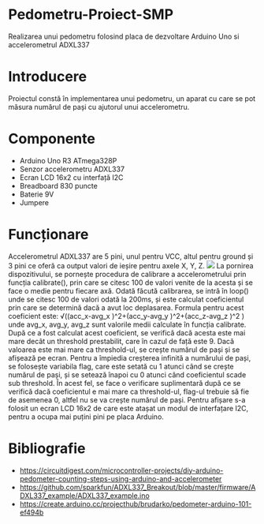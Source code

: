 # Pedometru-Proiect-SMP
Realizarea unui pedometru folosind placa de dezvoltare Arduino Uno si accelerometrul ADXL337

# Introducere
Proiectul constă în implementarea unui pedometru, un aparat cu care se pot măsura numărul de pași cu ajutorul unui accelerometru.

# Componente
- Arduino Uno R3 ATmega328P
- Senzor accelerometru ADXL337
- Ecran LCD 16x2 cu interfață I2C
- Breadboard 830 puncte
- Baterie 9V
- Jumpere

# Funcționare
Accelerometrul ADXL337 are 5 pini, unul pentru VCC, altul pentru ground și 3 pini ce oferă ca output valori de ieșire pentru axele X, Y, Z.
![](https://imgur.com/a/qYuFV5r)
La pornirea dispozitivului, se pornește procedura de calibrare a accelerometrului prin funcția calibrate(), prin care se citesc 100 de valori venite de la acesta și se face o medie pentru fiecare axă. 
Odată făcută calibrarea, se intră în loop() unde se citesc 100 de valori odată la 200ms, și este calculat coeficientul prin care se determină dacă a avut loc deplasarea. Formula pentru acest coeficient este:
√((acc_x-avg_x )^2+(acc_y-avg_y )^2+(acc_z-avg_z )^2 )
unde avg_x, avg_y, avg_z sunt valorile medii calculate în funcția calibrate. 
După ce a fost calculat acest coeficient, se verifică dacă acesta este mai mare decât un threshold prestabilit, care în cazul de față este 9. Dacă valoarea este mai mare ca threshold-ul, se crește numărul de pași și se afișează pe ecran. Pentru a împiedia creșterea infinită a numărului de pași, se folosește variabila flag, care este setată cu 1 atunci când se crește numărul de pași, și se setează înapoi cu 0 atunci când coeficientul scade sub threshold. În acest fel, se face o verificare suplimentară după ce se verifică dacă coeficientul e mai mare ca threshold-ul, flag-ul trebuie să fie de asemenea 0, altfel nu se va crește numărul de pași.
Pentru afișare s-a folosit un ecran LCD 16x2 de care este atașat un modul de interfațare I2C, pentru a ocupa mai puțini pini pe placa Arduino.
# Bibliografie
-	https://circuitdigest.com/microcontroller-projects/diy-arduino-pedometer-counting-steps-using-arduino-and-accelerometer
-	https://github.com/sparkfun/ADXL337_Breakout/blob/master/firmware/ADXL337_example/ADXL337_example.ino
-	https://create.arduino.cc/projecthub/brudarko/pedometer-arduino-101-ef494b
